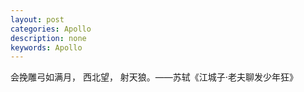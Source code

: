 ```yaml
---
layout: post
categories: Apollo
description: none
keywords: Apollo
---
```


会挽雕弓如满月， 西北望， 射天狼。——苏轼《江城子·老夫聊发少年狂》

